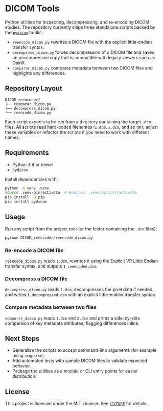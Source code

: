# DICOM Tools

Python utilities for inspecting, decompressing, and re-encoding DICOM studies. The repository currently ships three standalone scripts backed by the [`pydicom`](https://pydicom.github.io/) toolkit:

- `reencode_dicom.py` rewrites a DICOM file with the explicit little-endian transfer syntax.
- `decompress_dicom.py` forces decompression of a DICOM file and saves an uncompressed copy that is compatible with legacy viewers such as OsiriX.
- `comparar_dicom.py` compares metadata between two DICOM files and highlights any differences.

## Repository Layout

```
DICOM_reencoder/
├── comparar_dicom.py
├── decompress_dicom.py
└── reencode_dicom.py
```

Each script expects to be run from a directory containing the target `.dcm` files. All scripts read hard-coded filenames (`1.dcm`, `2.dcm`, and so on); adjust these variables or refactor the scripts if you need to work with different names.

## Requirements

- Python 3.9 or newer
- `pydicom`

Install dependencies with:

```bash
python -m venv .venv
source .venv/bin/activate  # Windows: .venv\Scripts\activate
pip install -U pip
pip install pydicom
```

## Usage

Run any script from the project root (or the folder containing the `.dcm` files):

```bash
python DICOM_reencoder/reencode_dicom.py
```

### Re-encode a DICOM file

`reencode_dicom.py` reads `1.dcm`, rewrites it using the Explicit VR Little Endian transfer syntax, and outputs `1_reencoded.dcm`.

### Decompress a DICOM file

`decompress_dicom.py` reads `1.dcm`, decompresses the pixel data if needed, and writes `1_decompressed.dcm` with an explicit little-endian transfer syntax.

### Compare metadata between two files

`comparar_dicom.py` reads `1.dcm` and `2.dcm` and prints a side-by-side comparison of key metadata attributes, flagging differences inline.

## Next Steps

- Generalize the scripts to accept command-line arguments (for example using `argparse`).
- Add automated tests with sample DICOM files to validate expected behavior.
- Package the utilities as a module or CLI entry points for easier distribution.

## License

This project is licensed under the MIT License. See [`LICENSE`](LICENSE) for details.
